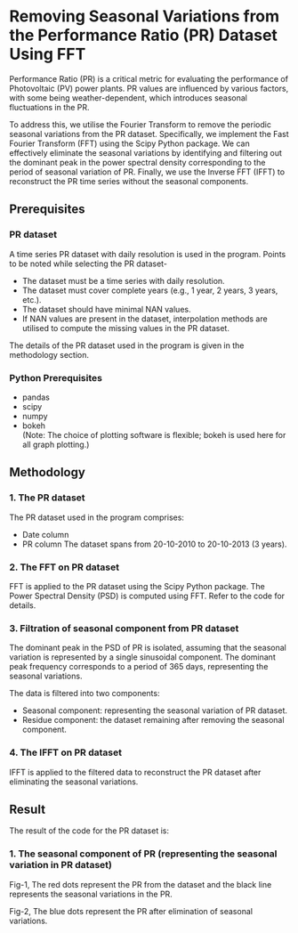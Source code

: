 
# Removing Seasonal Variations from the Performance Ratio (PR) Dataset Using FFT

Performance Ratio (PR) is a critical metric for evaluating the performance of Photovoltaic (PV) power plants. PR values are influenced by various factors, with some being weather-dependent, which introduces seasonal fluctuations in the PR.


To address this, we utilise the Fourier Transform to remove the periodic seasonal variations from the PR dataset. Specifically, we implement the Fast Fourier Transform (FFT) using the Scipy Python package. We can effectively eliminate the seasonal variations by identifying and filtering out the dominant peak in the power spectral density corresponding to the period of seasonal variation of PR. Finally, we use the Inverse FFT (IFFT) to reconstruct the PR time series without the seasonal components.

## Prerequisites 
### PR dataset 
A time series PR dataset with daily resolution is used in the program. Points to be noted while selecting the PR dataset-
* The dataset must be a time series with daily resolution.
* The dataset must cover complete years (e.g., 1 year, 2 years, 3 years, etc.).
* The dataset should have minimal NAN values.
* If NAN values are present in the dataset, interpolation methods are utilised to compute the missing values in the PR dataset.

The details of the PR dataset used in the program is given in the methodology section.

### Python Prerequisites
* pandas
* scipy
* numpy
* bokeh  
(Note: The choice of plotting software is flexible; bokeh is used here for all graph plotting.)


## Methodology
### 1. The PR dataset
The PR dataset used in the program comprises:
* Date column
* PR column
The dataset spans from 20-10-2010 to 20-10-2013 (3 years).

### 2. The FFT on PR dataset
FFT is applied to the PR dataset using the Scipy Python package. The Power Spectral Density (PSD) is computed using FFT. Refer to the code for details.

### 3. Filtration of seasonal component from PR dataset
The dominant peak in the PSD of PR is isolated, assuming that the seasonal variation is represented by a single sinusoidal component. The dominant peak frequency corresponds to a period of 365 days, representing the seasonal variations.

The data is filtered into two components:
* Seasonal component: representing the seasonal variation of PR dataset.
* Residue component: the dataset remaining after removing the seasonal component.

### 4. The IFFT on PR dataset
IFFT is applied to the filtered data to reconstruct the PR dataset after eliminating the seasonal variations.

## Result
The result of the code for the PR dataset is:
### 1. The seasonal component of PR (representing the seasonal variation in PR dataset)
Fig-1, The red dots represent the PR from the dataset and the black line represents the seasonal variations in the PR.

Fig-2, The blue dots represent the PR after elimination of seasonal variations. 



